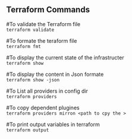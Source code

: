 ## Terraform Commands
#To validate the Terraform file\
`terraform validate`

#To formate the teraform file\
`terraform fmt`

#To display the current state of the infrastructer\
`terraform show`

#To display the content in Json formate\
`terraform show -json`

#To List all providers in config dir\
`terraform providers`

#To copy dependent plugines\
`terraform providers mirron <path to cpy the >`

#To print output variables in terraform\
`terraform output`

